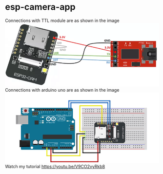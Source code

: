 # esp-camera-app

Connections with TTL module are as shown in the image ![Connection image](https://github.com/Himanshu495-rada/esp-camera-app/blob/main/Connection.png?raw=true)
Connections with arduino uno are as shown in the image ![Arduino Connection](https://github.com/Himanshu495-rada/esp-camera-app/blob/main/Camera_arduino_connection.jpg?raw=true)
Watch my tutorial https://youtu.be/V9CO2vyRkb8
